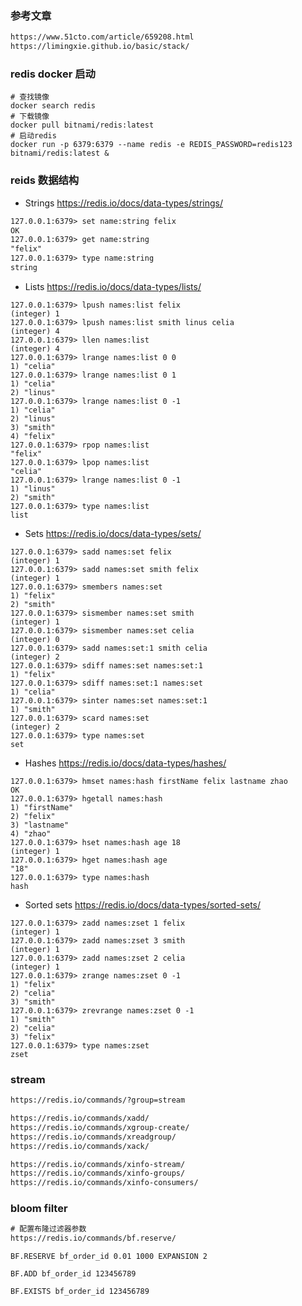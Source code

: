 ### 参考文章
```html
https://www.51cto.com/article/659208.html
https://limingxie.github.io/basic/stack/
```

### redis docker 启动

```shell
# 查找镜像
docker search redis
# 下载镜像
docker pull bitnami/redis:latest
# 启动redis
docker run -p 6379:6379 --name redis -e REDIS_PASSWORD=redis123 bitnami/redis:latest &
```

### reids 数据结构

- Strings
  https://redis.io/docs/data-types/strings/
```html
127.0.0.1:6379> set name:string felix
OK
127.0.0.1:6379> get name:string
"felix"
127.0.0.1:6379> type name:string
string
```
- Lists
  https://redis.io/docs/data-types/lists/
```shell
127.0.0.1:6379> lpush names:list felix
(integer) 1
127.0.0.1:6379> lpush names:list smith linus celia
(integer) 4
127.0.0.1:6379> llen names:list
(integer) 4
127.0.0.1:6379> lrange names:list 0 0
1) "celia"
127.0.0.1:6379> lrange names:list 0 1
1) "celia"
2) "linus"
127.0.0.1:6379> lrange names:list 0 -1
1) "celia"
2) "linus"
3) "smith"
4) "felix"
127.0.0.1:6379> rpop names:list
"felix"
127.0.0.1:6379> lpop names:list
"celia"
127.0.0.1:6379> lrange names:list 0 -1
1) "linus"
2) "smith"
127.0.0.1:6379> type names:list
list
```
- Sets
  https://redis.io/docs/data-types/sets/
```shell
127.0.0.1:6379> sadd names:set felix 
(integer) 1
127.0.0.1:6379> sadd names:set smith felix
(integer) 1
127.0.0.1:6379> smembers names:set
1) "felix"
2) "smith"
127.0.0.1:6379> sismember names:set smith
(integer) 1
127.0.0.1:6379> sismember names:set celia
(integer) 0
127.0.0.1:6379> sadd names:set:1 smith celia
(integer) 2
127.0.0.1:6379> sdiff names:set names:set:1
1) "felix"
127.0.0.1:6379> sdiff names:set:1 names:set
1) "celia"
127.0.0.1:6379> sinter names:set names:set:1
1) "smith"
127.0.0.1:6379> scard names:set
(integer) 2
127.0.0.1:6379> type names:set
set
```
- Hashes
  https://redis.io/docs/data-types/hashes/
```shell
127.0.0.1:6379> hmset names:hash firstName felix lastname zhao
OK
127.0.0.1:6379> hgetall names:hash
1) "firstName"
2) "felix"
3) "lastname"
4) "zhao"
127.0.0.1:6379> hset names:hash age 18
(integer) 1
127.0.0.1:6379> hget names:hash age
"18"
127.0.0.1:6379> type names:hash
hash
```

- Sorted sets
  https://redis.io/docs/data-types/sorted-sets/
```shell
127.0.0.1:6379> zadd names:zset 1 felix
(integer) 1
127.0.0.1:6379> zadd names:zset 3 smith
(integer) 1
127.0.0.1:6379> zadd names:zset 2 celia
(integer) 1
127.0.0.1:6379> zrange names:zset 0 -1
1) "felix"
2) "celia"
3) "smith"
127.0.0.1:6379> zrevrange names:zset 0 -1
1) "smith"
2) "celia"
3) "felix"
127.0.0.1:6379> type names:zset
zset
```

### stream

```html
https://redis.io/commands/?group=stream

https://redis.io/commands/xadd/
https://redis.io/commands/xgroup-create/
https://redis.io/commands/xreadgroup/
https://redis.io/commands/xack/

https://redis.io/commands/xinfo-stream/
https://redis.io/commands/xinfo-groups/
https://redis.io/commands/xinfo-consumers/
```

### bloom filter

```html
# 配置布隆过滤器参数
https://redis.io/commands/bf.reserve/
```

```shell
BF.RESERVE bf_order_id 0.01 1000 EXPANSION 2

BF.ADD bf_order_id 123456789

BF.EXISTS bf_order_id 123456789
```